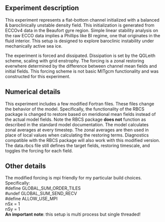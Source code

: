## Experiment description
This experiment represents a flat-bottom channel initialized with a balanced & baroclinically unstable
density field. This initialization is generated from ECCOv4 data in the Beaufort gyre region.
Simple linear stability analysis on the raw ECCO data implies a Phillips like BI regime, one that
originates in the fluid interior. This setup is designed to explore baroclinic instability under
mechanically active sea ice.

The experiment is forced and dissipated. Dissipation is set by the QGLeith scheme, scaling with grid
enstrophy. The forcing is a zonal restoring everwhere determined by the difference between channel mean
fields and initial fields. This forcing scheme is not basic MITgcm functionality and was constructed
for this experiment.

## Numerical details
This experiment includes a few modified Fortran files. These files change the behavior of the model.
Specifically, the functionality of the RBCS package is changed to restore based on
meridional mean fields instead of the actual model fields. Note the RBCS package
**does not** function as described in the standard model documentation. The model calculates zonal
averages at every timestep. The zonal averages are then used in place of local values when
calculating the restoring terms. Diagnostics compatible with the RBCS package will also work
with this modified version. The data.rbcs file still defines the target fields, restoring timescale, and
toggles the forcing for each field.

## Other details
The modified forcing is mpi friendly for my particular build choices.\
Specifically:\
#define GLOBAL_SUM_ORDER_TILES\
#undef GLOBAL_SUM_SEND_RECV\
#define ALLOW_USE_MPI\
nSx = 1\
nSy = 1\
**An important note**: this setup is multi process but single threaded!
